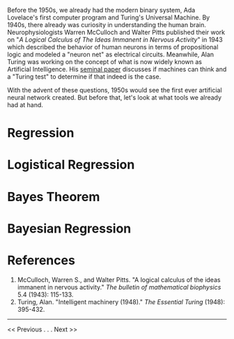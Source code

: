 Before the 1950s, we already had the modern binary system, Ada Lovelace's first computer program and Turing's Universal Machine. By 1940s, there already was curiosity in understanding the human brain. Neurophysiologists Warren McCulloch and Walter Pitts published their work on "*A Logical Calculus of The Ideas Immanent in Nervous Activity*" in 1943 which described the behavior of human neurons in terms of propositional logic and modeled a "neuron net" as electrical circuits. Meanwhile, Alan Turing was working on the concept of what is now widely known as Artificial Intelligence. His [seminal paper](https://academic.oup.com/mind/article/LIX/236/433/986238) discusses if machines can think and a "Turing test" to determine if that indeed is the case.

With the advent of these questions, 1950s would see the first ever artificial neural network created. But before that, let's look at what tools we already had at hand.

# Regression
# Logistical Regression
# Bayes Theorem
# Bayesian Regression
# 


# References
1. McCulloch, Warren S., and Walter Pitts. "A logical calculus of the ideas immanent in nervous activity." _The bulletin of mathematical biophysics_ 5.4 (1943): 115-133.
2. Turing, Alan. "Intelligent machinery (1948)." _The Essential Turing_ (1948): 395-432.
---
<< Previous . . .   Next >>
<!--stackedit_data:
eyJwcm9wZXJ0aWVzIjoibGF5b3V0OiBhcnRpY2xlXG50aXRsZT
ogXCJQcmVjdXJzb3JzIGJlZm9yZSAxOTUwc1wiXG5zaWRlYmFy
OlxuICBuYXY6IGxheW91dHNcbiIsImhpc3RvcnkiOlsxNzgyMz
EwNzk1XX0=
-->